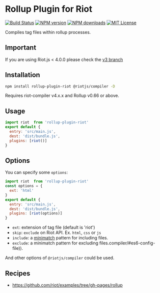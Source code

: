 # Rollup Plugin for Riot

[![Build Status][travis-image]][travis-url]
[![NPM version][npm-version-image]][npm-url]
[![NPM downloads][npm-downloads-image]][npm-url]
[![MIT License][license-image]][license-url]

Compiles tag files within rollup processes.

## Important

If you are using Riot.js < 4.0.0 please check the [v3 branch](https://github.com/riot/rollup-plugin-riot/tree/v3)

## Installation

```bash
npm install rollup-plugin-riot @riotjs/compiler -D
```

Requires riot-compiler v4.x.x and Rollup v0.66 or above.

## Usage

```js
import riot  from 'rollup-plugin-riot'
export default {
  entry: 'src/main.js',
  dest: 'dist/bundle.js',
  plugins: [riot()]
}
```

## Options

You can specify some `options`:

```js
import riot  from 'rollup-plugin-riot'
const options = {
  ext: 'html'
}
export default {
  entry: 'src/main.js',
  dest: 'dist/bundle.js',
  plugins: [riot(options)]
}
```

- `ext`: extension of tag file (default is 'riot')
- `skip`: `exclude` on Riot API. Ex. `html`, `css` or `js`
- `include`: a [minimatch](https://www.npmjs.com/package/minimatch) pattern for including files.
- `exclude`: a minimatch pattern for excluding files.compiler/#es6-config-file)).

And other options of `@riotjs/compiler` could be used.

## Recipes

- https://github.com/riot/examples/tree/gh-pages/rollup

[travis-image]:https://img.shields.io/travis/riot/rollup-plugin-riot.svg?style=flat-square
[travis-url]:https://travis-ci.org/riot/rollup-plugin-riot

[license-image]:https://img.shields.io/badge/license-MIT-000000.svg?style=flat-square
[license-url]:LICENSE

[npm-version-image]:https://img.shields.io/npm/v/rollup-plugin-riot.svg?style=flat-square
[npm-downloads-image]:https://img.shields.io/npm/dm/rollup-plugin-riot.svg?style=flat-square
[npm-url]:https://npmjs.org/package/rollup-plugin-riot
